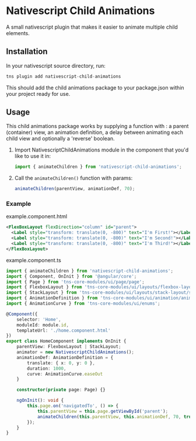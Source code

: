 # Nativescript Child Animations

A small nativescript plugin that makes it easier to animate multiple child elements.

## Installation

In your nativescript source directory, run:

```typescript
tns plugin add nativescript-child-animations
```

This should add the child animations package to your package.json within your project ready for use.

## Usage

This child animations package works by supplying a function with : a parent (container) view, an animation definition, a delay between animating each child view and optionally a 'reverse' boolean.

1. Import NativescriptChildAnimations module in the component that you'd like to use it in:

    ```typescript
    import { animateChildren } from 'nativescript-child-animations';
    ```

2. Call the `animateChildren()` function with params:
    ```typescript
    animateChildren(parentView, animationDef, 70);
    ```

### Example

example.component.html

```xml
<FlexBoxLayout flexDirection="column" id="parent">
  <Label style="transform: translate(0, -800)" text="I'm First!"></Label>
  <Label style="transform: translate(0, -800)" text="I'm Second!"></Label>
  <Label style="transform: translate(0, -800)" text="I'm Third!"></Label>
</FlexBoxLayout>
```

example.component.ts

```typescript
import { animateChildren } from 'nativescript-child-animations';
import { Component, OnInit } from '@angular/core';
import { Page } from 'tns-core-modules/ui/page/page';
import { FlexboxLayout } from 'tns-core-modules/ui/layouts/flexbox-layout/flexbox-layout';
import { StackLayout } from 'tns-core-modules/ui/layouts/stack-layout/stack-layout';
import { AnimationDefinition } from 'tns-core-modules/ui/animation/animation';
import { AnimationCurve } from 'tns-core-modules/ui/enums';

@Component({
    selector: 'Home',
    moduleId: module.id,
    templateUrl: './home.component.html'
})
export class HomeComponent implements OnInit {
    parentView: FlexboxLayout | StackLayout;
    animator = new NativescriptChildAnimations();
    animationDef: AnimationDefinition = {
        translate: { x: 0, y: 0 },
        duration: 1000,
        curve: AnimationCurve.easeOut
    }

    constructor(private page: Page) {}

    ngOnInit(): void {
        this.page.on('navigatedTo', () => {
            this.parentView = this.page.getViewById('parent');
            animateChildren(this.parentView, this.animationDef, 70, true);
        });
    }
}
```